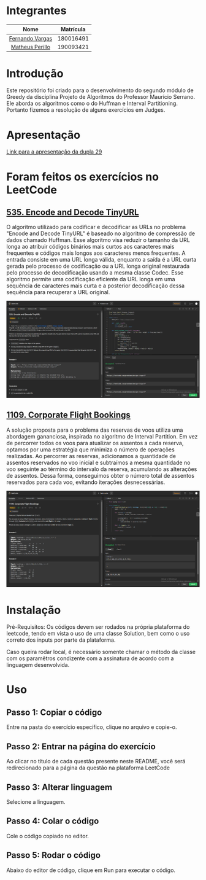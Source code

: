 # Integrantes
| Nome |  Matrícula
| :------: | :-------:
| [Fernando Vargas](https://github.com/SFernandoS) | 180016491
| [Matheus Perillo](https://github.com/MatheusPerillo) | 190093421

# Introdução 
Este repositório foi criado para o desenvolvimento do segundo módulo de Greedy da disciplina Projeto de Algoritmos do Professor Maurício Serrano. Ele aborda os algoritmos como o do Huffman e Interval Partitioning.
Portanto fizemos a resolução de alguns exercícios em Judges.

# Apresentação

[Link para a apresentação da dupla 29]() 

# Foram feitos os exercícios no LeetCode

## [535. Encode and Decode TinyURL](https://leetcode.com/problems/encode-and-decode-tinyurl/description/)

O algoritmo utilizado para codificar e decodificar as URLs no problema "Encode and Decode TinyURL" é baseado no algoritmo de compressão de dados chamado Huffman. Esse algoritmo visa reduzir o tamanho da URL longa ao atribuir códigos binários mais curtos aos caracteres mais frequentes e códigos mais longos aos caracteres menos frequentes. A entrada consiste em uma URL longa válida, enquanto a saída é a URL curta gerada pelo processo de codificação ou a URL longa original restaurada pelo processo de decodificação usando a mesma classe Codec. Esse algoritmo permite uma codificação eficiente da URL longa em uma sequência de caracteres mais curta e a posterior decodificação dessa sequência para recuperar a URL original.

![Network Delay Time](/images/535.png)

## [1109. Corporate Flight Bookings](https://leetcode.com/problems/minimum-score-of-a-path-between-two-cities/)

A solução proposta para o problema das reservas de voos utiliza uma abordagem gananciosa, inspirada no algoritmo de Interval Partition. Em vez de percorrer todos os voos para atualizar os assentos a cada reserva, optamos por uma estratégia que minimiza o número de operações realizadas. Ao percorrer as reservas, adicionamos a quantidade de assentos reservados no voo inicial e subtraímos a mesma quantidade no voo seguinte ao término do intervalo da reserva, acumulando as alterações de assentos. Dessa forma, conseguimos obter o número total de assentos reservados para cada voo, evitando iterações desnecessárias.

![Minimum Score of a Path Between Two Citie](/images/1109.png)


# Instalação

Pré-Requisitos: Os códigos devem ser rodados na própria plataforma do leetcode, tendo em vista o uso de uma classe Solution, bem como o uso correto dos inputs por parte da plataforma.

Caso queira rodar local, é necessário somente chamar o método da classe com os paramêtros condizente com a assinatura de acordo com a linguagem desenvolvida.


# Uso
## Passo 1: Copiar o código
Entre na pasta do exercício específico, clique no arquivo e copie-o.

## Passo 2: Entrar na página do exercício
Ao clicar no título de cada questão presente neste README, você será redirecionado para a página da questão na plataforma LeetCode

## Passo 3: Alterar linguagem
Selecione a linguagem.

## Passo 4: Colar o código
Cole o código copiado no editor.

## Passo 5: Rodar o código
Abaixo do editor de código, clique em Run para executar o código.